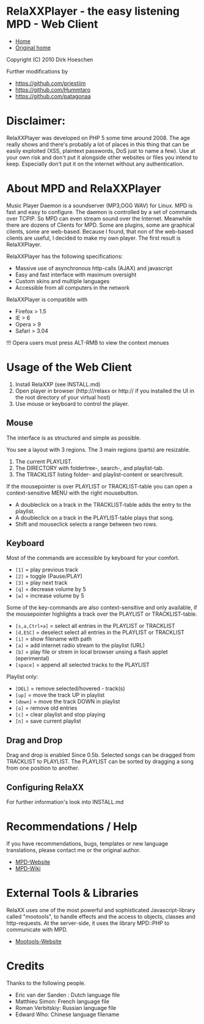 RelaXXPlayer - the easy listening MPD - Web Client
==================================================

* [Home](https://github.com/patagonaa/relaxx)
* [Original home](http://relaxx.dirk-hoeschen.de)

Copyright (C) 2010 Dirk Hoeschen

Further modifications by
- https://github.com/priestjim
- https://github.com/Hummtaro
- https://github.com/patagonaa

Disclaimer:
===========

RelaXXPlayer was developed on PHP 5 some time around 2008. The age really shows and there's probably a lot of places in this thing that can be easily exploited (XSS, plaintext passwords, DoS just to name a few). Use at your own risk and don't put it alongside other websites or files you intend to keep. Especially don't put it on the internet without any authentication.

About MPD and RelaXXPlayer
==========================

Music Player Daemon is a soundserver (MP3,OGG WAV) for Linux. MPD is fast and easy to configure. The daemon is controlled by a set of commands over TCPIP. So MPD can even stream sound over the Internet. Meanwhile there are dozens of Clients for MPD. Some are plugins, some are graphical clients, some are web-based. Because I found, that non of
the web-based clients are useful, I decided to make my own player. The first result is RelaXXPlayer.

RelaXXPlayer has the following specifications:

* Massive use of asynchronous http-calls (AJAX) and javascript
* Easy and fast interface with maximum oversight
* Custom skins and multiple languages
* Accessible from all computers in the network

RelaXXPlayer is compatible with

* Firefox > 1.5 
* IE > 6 
* Opera > 9 
* Safari > 3.04

!!! Opera users must press ALT-RMB to view the context menues

Usage of the Web Client
=======================

1. Install RelaXXP (see INSTALL.md)
2. Open player in browser (http://<your-server>/relaxx or http://<your-server> if you installed the UI in the root directory of your virtual host)
3. Use mouse or keyboard to control the player.

## Mouse

The interface is as structured and simple as possible.

You see a layout with 3 regions. The 3 main regions (parts) are resizable.

1. The current PLAYLIST.
2. The DIRECTORY with foldertree-, search-, and playlist-tab.
3. The TRACKLIST listing folder- and playlist-content or searchresult.

If the mousepointer is over PLAYLIST or TRACKLIST-table you can open a context-sensitive MENU with the right mousebutton.

* A doubleclick on a track in the TRACKLIST-table adds the entry to the playlist.
* A doubleclick on a track in the PLAYLIST-table plays that song.
* Shift and mouseclick selects a range between two rows.

## Keyboard

Most of the commands are accessible by keyboard for your comfort.

* `[1]` = play previous track
* `[2]` = toggle (Pause/PLAY)
* `[3]` = play next track
* `[q]` = decrease volume by 5
* `[w]` = increase volume by 5

Some of the key-commands are also context-sensitive and only available, if the mousepointer highlights a track over the PLAYLIST or TRACKLIST-table.

* `[s,a,Ctrl+a]` = select all entries in the PLAYLIST or TRACKLIST
* `[d,ESC]` = deselect select all entries in the PLAYLIST or TRACKLIST
* `[i]` = show filename with path
* `[a]` = add internet radio stream to the playlist (URL)
* `[b]` = play file or strem in local browser unsing a flash applet (eperimental)
* `[space]` = append all selected tracks to the PLAYLIST

Playlist only:

* `[DEL]` = remove selected/hovered - track(s)
* `[up]` = move the track UP in playlist
* `[down]` = move the track DOWN in playlist
* `[o]` = remove old entries 
* `[c]` = clear playlist and stop playing
* `[n]` = save current playlist

## Drag and Drop

Drag and drop is enabled Since 0.5b. Selected songs can be dragged from TRACKLIST to PLAYLIST. The PLAYLIST can be sorted by dragging a song from one position to another.

## Configuring RelaXX

For further information's look into INSTALL.md

Recommendations / Help
======================

If you have recommendations, bugs, templates or new language translations, please contact me or the original author.

* [MPD-Website](http://www.musicpd.org)
* [MPD-Wiki](http://mpd.wikia.com/wiki/Main_Page)

External Tools & Libraries
==========================

RelaXX uses one of the most powerful and sophisticated Javascript-library called "mootools", to handle effects and the access to objects, classes and http-requests. At the server-side, it uses the library MPD::PHP to communicate with MPD.

* [Mootools-Website](http://mootools.net)

Credits
=======

Thanks to the following people.

* Eric van der Sanden : Dutch language file
* Matthieu Simon: French language file
* Roman Verbitskiy: Russian language file
* Edward Who: Chinese language filename

